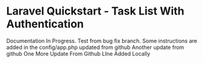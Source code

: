 # Laravel Quickstart - Task List With Authentication

Documentation In Progress.
Test from bug fix branch.
Some instructions are added in the config/app.php
updated from github
Another update from github
One More Update From Github
LIne Added Locally
